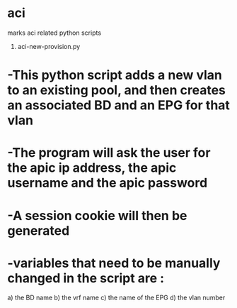 # aci
marks aci related python scripts

1) aci-new-provision.py

# -This python script adds a  new vlan to an existing pool, and then creates an associated  BD and an EPG for that vlan
# -The program will ask the user for the apic ip address, the apic username and the apic password
# -A session cookie will then be generated
# -variables that need to be manually changed in the script  are :
a) the BD name 
b) the vrf name 
c) the name of the EPG 
d) the vlan number
